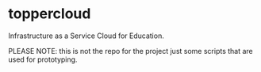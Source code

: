 # toppercloud
Infrastructure as a Service Cloud for Education.


PLEASE NOTE: this is not the repo for the project just some scripts that are used for prototyping.
